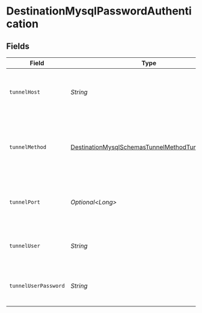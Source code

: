 # DestinationMysqlPasswordAuthentication


## Fields

| Field                                                                                                                     | Type                                                                                                                      | Required                                                                                                                  | Description                                                                                                               | Example                                                                                                                   |
| ------------------------------------------------------------------------------------------------------------------------- | ------------------------------------------------------------------------------------------------------------------------- | ------------------------------------------------------------------------------------------------------------------------- | ------------------------------------------------------------------------------------------------------------------------- | ------------------------------------------------------------------------------------------------------------------------- |
| `tunnelHost`                                                                                                              | *String*                                                                                                                  | :heavy_check_mark:                                                                                                        | Hostname of the jump server host that allows inbound ssh tunnel.                                                          |                                                                                                                           |
| `tunnelMethod`                                                                                                            | [DestinationMysqlSchemasTunnelMethodTunnelMethod](../../models/shared/DestinationMysqlSchemasTunnelMethodTunnelMethod.md) | :heavy_check_mark:                                                                                                        | Connect through a jump server tunnel host using username and password authentication                                      |                                                                                                                           |
| `tunnelPort`                                                                                                              | *Optional\<Long>*                                                                                                         | :heavy_minus_sign:                                                                                                        | Port on the proxy/jump server that accepts inbound ssh connections.                                                       | 22                                                                                                                        |
| `tunnelUser`                                                                                                              | *String*                                                                                                                  | :heavy_check_mark:                                                                                                        | OS-level username for logging into the jump server host                                                                   |                                                                                                                           |
| `tunnelUserPassword`                                                                                                      | *String*                                                                                                                  | :heavy_check_mark:                                                                                                        | OS-level password for logging into the jump server host                                                                   |                                                                                                                           |